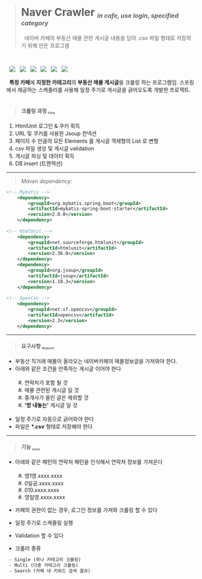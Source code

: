 >
><h1>Naver Crawler <sup><sup></sup></sup><sub><sub><sup><i>in cafe, use login, specified category</i></sup></sub></sub></h1>
>&nbsp&nbsp네이버 카페의 부동산 매물 관련 게시글 내용을 담아 .csv 파일 형태로 저장하기 위해 만든 프로그램<br>
<br>

&nbsp;&nbsp;![][Java]
&nbsp;&nbsp;![][Build]
&nbsp;&nbsp;![][Spring]
&nbsp;&nbsp;![][Mybatis]
&nbsp;&nbsp;![][HtmlUnit]
&nbsp;&nbsp;![][OpenCsv]
<br>

&nbsp;&nbsp;**특정 카페**에 **지정한 카테고리**의 **부동산 매물 게시글**을 크롤링 하는 프로그램임.
스프링에서 제공하는 스케줄러를 사용해 일정 주기로 게시글을 긁어오도록 개발한 프로젝트.
<br><br>

>#### 크롤링 과정 <sup><sup></sup></sup><sub><sub><sup><i>Flow</i></sup></sub></sub></h1>
1. HtmlUnit 로그인 & 쿠키 획득
2. URL 및 쿠키를 사용한 Jsoup 컨넥션
3. 페이지 수 만큼의 모든 Elements 를 게시글 객체형의 List 로 변형
4. csv 파일 생성 및 게시글 validation
5. 게시글 파싱 및 데이터 획득
6. DB insert (트랜잭션)


----------------------------------------------------

>_Maven dependency:_

```xml
<!-- Mybatis -->
    <dependency>
        <groupId>org.mybatis.spring.boot</groupId>
        <artifactId>mybatis-spring-boot-starter</artifactId>
        <version>2.0.0</version>
    </dependency>
    
<!-- HtmlUnit -->
    <dependency>
        <groupId>net.sourceforge.htmlunit</groupId>
        <artifactId>htmlunit</artifactId>
        <version>2.36.0</version>
    </dependency>
    <dependency>
        <groupId>org.jsoup</groupId>
        <artifactId>jsoup</artifactId>
        <version>1.10.3</version>
    </dependency>
    
<!-- OpenCsv -->
    <dependency>
        <groupId>net.sf.opencsv</groupId>
        <artifactId>opencsv</artifactId>
        <version>2.3</version>
    </dependency>
```

----------------------------------------------------
>#### 요구사항 <sup><sup></sup></sup><sub><sub><sup><i>Request</i></sup></sub></sub></h1>
>
- 부동산 직거래 매물이 올라오는 네이버카페의 매물정보글을 가져와야 한다.
- 아래와 같은 조건을 만족하는 게시글 이어야 한다<br><br>
&nbsp; #. 연락처가 포함 될 것<br>
&nbsp; #. 매물 관련된 게시글 일 것<br>
&nbsp; #. 중개사가 올린 글은 제외할 것<br>
&nbsp; #. __'방 내놓는'__ 게시글 일 것<br><br>
- 일정 주기로 자동으로 긁어와야 한다
- 파일은 __*.csv__ 형태로 저장해야 한다

----------------------------------------------------
>#### 기능 <sup><sup></sup></sup><sub><sub><sup><i>Issue</i></sup></sub></sub></h1>
>
- 아래와 같은 패턴의 연락처 패턴을 인식해서 연락처 정보를 가져온다<br><br>
&nbsp; #. 영1영.xxxx.xxxx<br>
&nbsp; #. 0일공.xxxx.xxxx<br>
&nbsp; #. 010.xxxx.xxxx<br>
&nbsp; #. 영일영.xxxx.xxxx<br>

- 카페의 권한이 없는 경우, 로그인 정보를 가져와 크롤링 할 수 있다
- 일정 주기로 스케줄링 실행
- Validation 할 수 있다
- 크롤러 종류

```xml
 - Single (하나 카테고리 크롤링)
 - Multi (다중 카테고리 크롤링)
 - Search (카페 내 키워드 검색 결과)
```

[Build]:https://img.shields.io/badge/Build-maven-green?style=flat-square
[Java]:https://img.shields.io/badge/java-1.8-blue?style=flat-square&logo=Java&logoColor=Red
[Spring]:https://img.shields.io/badge/springboot-2.1.8.RELEASE-blue?style=flat-square&logo=Spring
[Mybatis]:https://img.shields.io/badge/mybatis-2.0-blue?style=flat-square&logo=MySQL&logoColor=white
[HtmlUnit]:https://img.shields.io/badge/jsoup-1.10.3-blue?style=flat-square&logo=LibraryThing&logoColor=white
[OpenCsv]:https://img.shields.io/badge/openCSV-2.3-blue?style=flat-square&logo=LibraryThing&logoColor=white